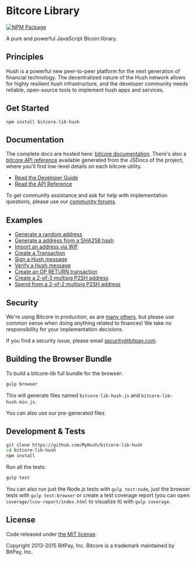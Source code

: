 Bitcore Library
=======

[![NPM Package](https://img.shields.io/npm/v/bitcore-lib.svg?style=flat-square)](https://www.npmjs.org/package/bitcore-lib-hush)

A pure and powerful JavaScript Btcoin library.

## Principles

Hush is a powerful new peer-to-peer platform for the next generation of financial technology. The decentralized nature of the Hush network allows for highly resilient hush infrastructure, and the developer community needs reliable, open-source tools to implement hush apps and services.

## Get Started

```
npm install bitcore-lib-hush
```


## Documentation

The complete docs are hosted here: [bitcore documentation](http://bitcore.io/guide/). There's also a [bitcore API reference](http://bitcore.io/api/) available generated from the JSDocs of the project, where you'll find low-level details on each bitcore utility.

- [Read the Developer Guide](http://bitcore.io/guide/)
- [Read the API Reference](http://bitcore.io/api/)

To get community assistance and ask for help with implementation questions, please use our [community forums](https://forum.bitcore.io/).

## Examples

* [Generate a random address](https://github.com/MyHush/bitcore-lib-hush/blob/master/docs/examples.md#generate-a-random-address)
* [Generate a address from a SHA256 hash](https://github.com/MyHush/bitcore-lib-hush/blob/master/docs/examples.md#generate-a-address-from-a-sha256-hash)
* [Import an address via WIF](https://github.com/MyHush/bitcore-lib-hush/blob/master/docs/examples.md#import-an-address-via-wif)
* [Create a Transaction](https://github.com/MyHush/bitcore-lib-hush/blob/master/docs/examples.md#create-a-transaction)
* [Sign a Hush message](https://github.com/MyHush/bitcore-lib-hush/blob/master/docs/examples.md#sign-a-bitcoin-message)
* [Verify a Hush message](https://github.com/MyHush/bitcore-lib-hush/blob/master/docs/examples.md#verify-a-bitcoin-message)
* [Create an OP RETURN transaction](https://github.com/MyHush/bitcore-lib-hush/blob/master/docs/examples.md#create-an-op-return-transaction)
* [Create a 2-of-3 multisig P2SH address](https://github.com/MyHush/bitcore-lib-hush/blob/master/docs/examples.md#create-a-2-of-3-multisig-p2sh-address)
* [Spend from a 2-of-2 multisig P2SH address](https://github.com/MyHush/bitcore-lib-hush/blob/master/docs/examples.md#spend-from-a-2-of-2-multisig-p2sh-address)


## Security

We're using Bitcore in production, as are [many others](http://bitcore.io#projects), but please use common sense when doing anything related to finances! We take no responsibility for your implementation decisions.

If you find a security issue, please email security@bitpay.com.

## Building the Browser Bundle

To build a bitcore-lib full bundle for the browser:

```sh
gulp browser
```

This will generate files named `bitcore-lib-hush.js` and `bitcore-lib-hush.min.js`.

You can also use our pre-generated files

## Development & Tests

```sh
git clone https://github.com/MyHush/bitcore-lib-hush
cd bitcore-lib-hush
npm install
```

Run all the tests:

```sh
gulp test
```

You can also run just the Node.js tests with `gulp test:node`, just the browser tests with `gulp test:browser`
or create a test coverage report (you can open `coverage/lcov-report/index.html` to visualize it) with `gulp coverage`.

## License

Code released under [the MIT license](https://github.com/MyHush/bitcore-lib-hush/blob/master/LICENSE).

Copyright 2013-2015 BitPay, Inc. Bitcore is a trademark maintained by BitPay, Inc.
